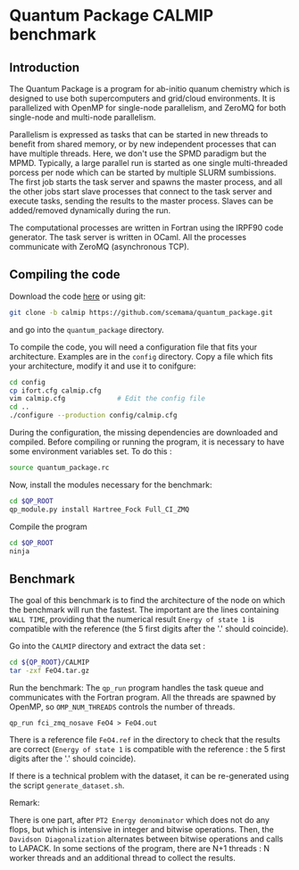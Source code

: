 Quantum Package CALMIP benchmark
================================

Introduction
------------

The Quantum Package is a program for ab-initio quanum chemistry which is
designed to use both supercomputers and grid/cloud environments.  It is
parallelized with OpenMP for single-node parallelism, and ZeroMQ for both
single-node and multi-node parallelism.

Parallelism is expressed as tasks that can be started in new threads to benefit
from shared memory, or by new independent processes that can have multiple
threads. Here, we don't use the SPMD paradigm but the MPMD. Typically, a large
parallel run is started as one single multi-threaded porcess per node which can
be started by multiple SLURM sumbissions. The first job starts the task server
and spawns the master process, and all the other jobs start slave processes
that connect to the task server and execute tasks, sending the results to the
master process. Slaves can be added/removed dynamically during the run.

The computational processes are written in Fortran using the IRPF90 code generator.
The task server is written in OCaml. All the processes communicate with ZeroMQ
(asynchronous TCP).


Compiling the code
------------------

Download the code [here](https://codeload.github.com/scemama/quantum_package/zip/calmip)
or using git:

```bash
git clone -b calmip https://github.com/scemama/quantum_package.git
```

and go into the ``quantum_package`` directory.

To compile the code, you will need a configuration file that fits your
architecture.  Examples are in the `config` directory. Copy a file which fits
your architecture, modify it and use it to conifgure:

```bash
cd config
cp ifort.cfg calmip.cfg
vim calmip.cfg             # Edit the config file
cd ..
./configure --production config/calmip.cfg
```

During the configuration, the missing dependencies are downloaded and compiled.
Before compiling or running the program, it is necessary to have some environment
variables set. To do this :

```bash
source quantum_package.rc
```

Now, install the modules necessary for the benchmark:

```bash
cd $QP_ROOT
qp_module.py install Hartree_Fock Full_CI_ZMQ
```

Compile the program

```bash
cd $QP_ROOT
ninja
```

Benchmark
---------

The goal of this benchmark is to find the architecture of the node on which the
benchmark will run the fastest. The important are the lines containing ``WALL
TIME``, providing that the numerical result ``Energy of state 1`` is compatible with
the reference (the 5 first digits after the '.' should coincide).

Go into the `CALMIP` directory and extract the data set :

```bash
cd ${QP_ROOT}/CALMIP
tar -zxf FeO4.tar.gz
```

Run the benchmark: The ``qp_run`` program handles the task queue and
communicates with the Fortran program.  All the threads are spawned by OpenMP,
so ``OMP_NUM_THREADS`` controls the number of threads.

```
qp_run fci_zmq_nosave FeO4 > FeO4.out
```

There is a reference file `FeO4.ref` in the directory to check that the results
are correct (``Energy of state 1`` is compatible with the reference : the 5 first
digits after the '.' should coincide).

If there is a technical problem with the dataset, it can be re-generated using
the script ``generate_dataset.sh``.

Remark:

There is one part, after ``PT2 Energy denominator`` which does not do any
flops, but which is intensive in integer and bitwise operations. Then, the
``Davidson Diagonalization`` alternates between bitwise operations and calls to
LAPACK.  In some sections of the program, there are N+1 threads : N worker
threads and an additional thread to collect the results.

